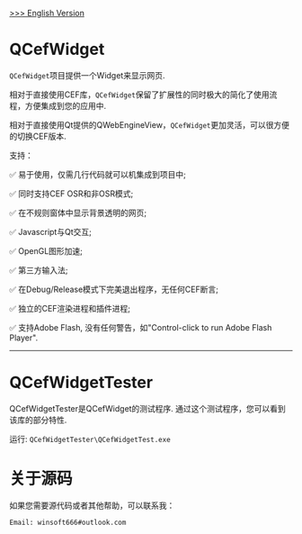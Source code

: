 [ >>> English Version](README.md)

# QCefWidget

`QCefWidget`项目提供一个Widget来显示网页.

相对于直接使用CEF库，`QCefWidget`保留了扩展性的同时极大的简化了使用流程，方便集成到您的应用中.

相对于直接使用Qt提供的QWebEngineView，`QCefWidget`更加灵活，可以很方便的切换CEF版本.

支持：

✅ 易于使用，仅需几行代码就可以机集成到项目中;

✅ 同时支持CEF OSR和非OSR模式;

✅ 在不规则窗体中显示背景透明的网页;

✅ Javascript与Qt交互;

✅ OpenGL图形加速;

✅ 第三方输入法;

✅ 在Debug/Release模式下完美退出程序，无任何CEF断言;

✅ 独立的CEF渲染进程和插件进程;

✅ 支持Adobe Flash, 没有任何警告，如"Control-click to run Adobe Flash Player".

---

# QCefWidgetTester

QCefWidgetTester是QCefWidget的测试程序. 通过这个测试程序，您可以看到该库的部分特性.

运行:
`QCefWidgetTester\QCefWidgetTest.exe`

# 关于源码

如果您需要源代码或者其他帮助，可以联系我：

`Email: winsoft666#outlook.com`